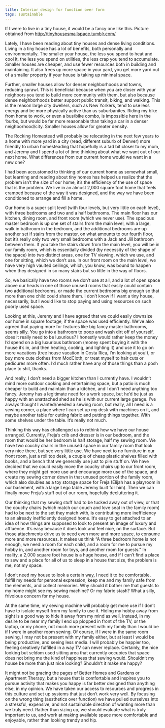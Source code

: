 ```yaml
---
title: Interior design for function over form
tags: sustainable
---
```


If I were to live in a tiny house, it would be a fancy one like this. Picture obtained from http://tinyhousesmallspace.tumblr.com/

Lately, I have been reading about tiny houses and dense living conditions. Living in a tiny house has a lot of benefits, both personally and environmentally. The smaller your house, the less you spend to heat and cool it, the less you spend on utilities, the less crap you tend to accumulate. Smaller houses are cheaper, and use fewer resources both in building and maintaining. It also frees up more space in your yard, you get more yard out of a smaller property if your house is taking up minimal space.

Further, smaller houses allow for denser neighborhoods and towns, reducing sprawl. This is beneficial because when you are closer with your neighbors you tend to build more community with them, but also because dense neighborhoods better support public transit, biking, and walking. This is the reason large city dwellers, such as New Yorkers, tend to use less energy and be more physically active than us suburbanites. Riding my bike from home to work, or even a bus/bike combo, is impossible here in the ‘burbs, but would be far more reasonable than taking a car in a denser neighborhood/city. Smaller houses allow for greater density.

The Rocking Homestead will probably be relocating in the next few years to a home with more yard in a city (read, different suburb of Denver) more friendly to urban homesteading that hopefully is a tad bit closer to my mom, and Jeremy and I spend a lot of time thinking about what we want out of our next home. What differences from our current home would we want in a new one?

I had been accustomed to thinking of our current home as somewhat small, but learning and reading about tiny homes has helped us realize that the problem isn’t the size of our home, it’s the efficiency of the use of space that is the problem. We live in an almost 2,000 square foot home that feels cramped because of the way it was designed, and the way we have been conditioned to arrange and fill a home.

Our home is a super split level (with four levels, but very little on each level), with three bedrooms and two and a half bathrooms. The main floor has our kitchen, dining room, and front room (which we never use). The spacious master bedroom is up one set of stairs from the main level, with a large, walk in bathroom in the bedroom, and the additional bedrooms are up another set if stairs from the master, on what amounts to our fourth floor, but it’s really only two very small bedrooms with a Jack and Jill bathroom between them. If you take the stairs down from the main level, you will be in our family room, which is essentially divided (by necessity of the shape of the space) into two distinct areas, one for TV viewing, which we use, and one for sitting, which we don’t use. In our front room on the main level, we have very high vaulted ceilings, which, you know, was bound to happen when they designed in so many stairs but so little in the way of floors.

So, we basically have two rooms we don’t use at all, and a lot of open space above our heads in one of those unused rooms that easily could contain two additional bedrooms, or made the current bedrooms big enough so that more than one child could share them. I don’t know if I want a tiny house, necessarily, but I would like to stop paying and using resources on such poorly used space.

Looking at this, Jeremy and I have agreed that we could easily downsize our home in square footage, if the space was used efficiently. We’ve also agreed that paying more for features like big fancy master bathrooms, seems silly. You go into a bathroom to poop and wash dirt off of yourself, does it really need to be luxurious? I honestly would rather keep the money I’d spend on a big luxurious bathroom (money spent buying it with the house it’s in, and then heating, cooling, and lighting it) and use it to go on more vacations (tree house vacation in Costa Rica, I’m looking at you!), or buy more cute clothes from ModCloth, or treat myself to hair cuts or pedicures more often. I’d much rather have any of those things than a posh place to shit, thanks.

And really, I don’t need a bigger kitchen than I currently have. I wouldn’t mind more outdoor cooking and entertaining space, but a patio is much cheaper to build and maintain than a kitchen, and I don’t need anything too fancy. Jeremy has a legitimate need for a work space, but he’d be just as happy with an unattached shed as he is with our current large garage. I’ve always thought I wanted/needed a sewing room, but really, all I need is a sewing corner, a place where I can set up my desk with machines on it, and maybe another table for cutting fabric and putting things together. With some shelves under the table. It’s really not much.

Thinking this way has challenged us to rethink how we have our house arranged. Currently, Freja’s crib and dresser is in our bedroom, and the room that would be her bedroom is half storage, half my sewing room. We have two couchy chairs in the unused space in our family room that look very nice there, but see very little use. We have next to no furniture in our front room, just a roll top desk, a couple of cheap plastic shelves filled with books, and a bench that we generally use just to pile stuff on. We have decided that we could easily move the couchy chairs up to our front room, where they might get more use and encourage more use of the space, and create my sewing corner down in that unused portion of the family room, which also doubles as a toy storage space for Freja (Elijah has a playroom in our basement, with a large Lego table Jeremy built for him). Then we can finally move Freja’s stuff out of our room, hopefully decluttering it.

Our thinking that my sewing stuff had to be tucked away out of view, or that the couchy chairs (which match our couch and love seat in the family room) had to be next to the set they match with, is contributing more inefficiency to an already inefficiently designed home. It’s easy to get attached to an idea of how things are supposed to look to present an image of luxury and affluence. It’s easy because it does look and feel nice, on the surface. But those attachments drive us to need even more and more space, to consume more and more resources. It makes us think “A three bedroom home is not enough, we need a room for each child, and a room for me to pursue my hobby in, and another room for toys, and another room for guests.” In reality, a 2,000 square foot house is a huge house, and if I can’t find a place to sew and a place for all of us to sleep in a house that size, the problem is me, not my space.

I don’t need my house to look a certain way, I need it to be comfortable, fulfill my needs for personal expression, keep me and my family safe from the elements, and collect memories. Why should it bother me that guests to my home might see my sewing machine? Or my fabric stash? What a silly, frivolous concern for my house.

At the same time, my sewing machine will probably get more use if I don’t have to isolate myself from my family to use it. Hiding my hobby away from sight is a good way to hide it away from my mind as well. Instead, in my desire to be near my family I end up plopped in front of the TV, or the laptop, or my phone, not much more present with my family than I would be if I were in another room sewing. Of course, if I were in the same room sewing, I may not be present with my family either, but at least I would be being productive, and seeing less media. I will probably be happier too, feeling creatively fulfilled in a way TV can never replace. Certainly, the nice looking but seldom used sitting area that currently occupies that space does not bring me the kind of happiness that sewing would. Shouldn’t my house be more than just nice looking? Shouldn’t it make me happy?

It might not be gracing the pages of Better Homes and Gardens or Apartment Therapy, but a house that is comfortable and inspires you to pursue activity that makes you happy is far better designed than anything else, in my opinion. We have taken our access to resources and progress in this culture and set up systems that just don’t work very well. By focusing on the wrong thing (aesthetics over function) we have pulled ourselves into a stressful, expensive, and not sustainable direction of wanting more than we truly need. Rather than sizing up, we should evaluate what is truly important to us, and work at making available space more comfortable and enjoyable, rather than looking trendy and hip.
